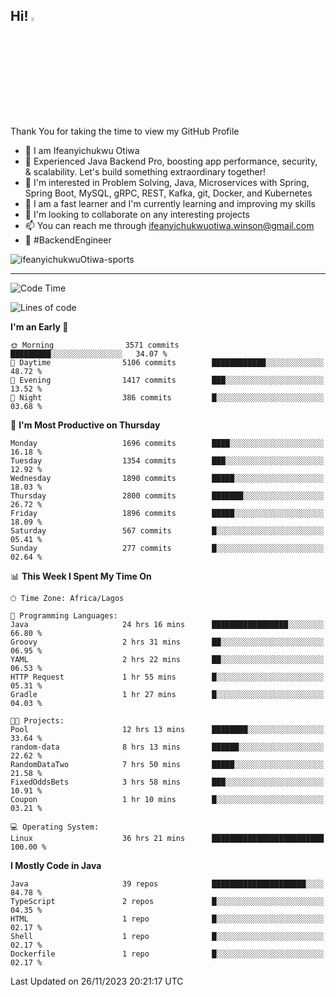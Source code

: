 <!-- BLOG-POST-LIST:START --><!-- BLOG-POST-LIST:END -->

## Hi! <img src="https://media.giphy.com/media/hvRJCLFzcasrR4ia7z/giphy.gif" width="4%"> 

Thank You for taking the time to view my GitHub Profile

- 👋 I am Ifeanyichukwu Otiwa
- 🚀 Experienced Java Backend Pro, boosting app performance, security, & scalability. Let's build something extraordinary together!
- 👀 I'm interested in Problem Solving, Java, Microservices with Spring, Spring Boot, MySQL, gRPC, REST, Kafka, git, Docker, and Kubernetes
- 🌱 I am a fast learner and I'm currently learning and improving my skills
- 💞️ I'm looking to collaborate on any interesting projects
- 📫 You can reach me through ifeanyichukwuotiwa.winson@gmail.com
- 🚀 #BackendEngineer

<p align="left" marginTop="10px"> <img src="https://komarev.com/ghpvc/?username=ifeanyichukwuOtiwa-sports&label=Profile%20views&color=0e75b6&style=for-the-badge" alt="ifeanyichukwuOtiwa-sports" /> </p>

***

<!--START_SECTION:waka-->
![Code Time](http://img.shields.io/badge/Code%20Time-1%2C981%20hrs%2033%20mins-blue)

![Lines of code](https://img.shields.io/badge/From%20Hello%20World%20I%27ve%20Written-4.0%20million%20lines%20of%20code-blue)

**I'm an Early 🐤** 

```text
🌞 Morning                3571 commits        █████████░░░░░░░░░░░░░░░░   34.07 % 
🌆 Daytime                5106 commits        ████████████░░░░░░░░░░░░░   48.72 % 
🌃 Evening                1417 commits        ███░░░░░░░░░░░░░░░░░░░░░░   13.52 % 
🌙 Night                  386 commits         █░░░░░░░░░░░░░░░░░░░░░░░░   03.68 % 
```
📅 **I'm Most Productive on Thursday** 

```text
Monday                   1696 commits        ████░░░░░░░░░░░░░░░░░░░░░   16.18 % 
Tuesday                  1354 commits        ███░░░░░░░░░░░░░░░░░░░░░░   12.92 % 
Wednesday                1890 commits        █████░░░░░░░░░░░░░░░░░░░░   18.03 % 
Thursday                 2800 commits        ███████░░░░░░░░░░░░░░░░░░   26.72 % 
Friday                   1896 commits        █████░░░░░░░░░░░░░░░░░░░░   18.09 % 
Saturday                 567 commits         █░░░░░░░░░░░░░░░░░░░░░░░░   05.41 % 
Sunday                   277 commits         █░░░░░░░░░░░░░░░░░░░░░░░░   02.64 % 
```


📊 **This Week I Spent My Time On** 

```text
🕑︎ Time Zone: Africa/Lagos

💬 Programming Languages: 
Java                     24 hrs 16 mins      █████████████████░░░░░░░░   66.80 % 
Groovy                   2 hrs 31 mins       ██░░░░░░░░░░░░░░░░░░░░░░░   06.95 % 
YAML                     2 hrs 22 mins       ██░░░░░░░░░░░░░░░░░░░░░░░   06.53 % 
HTTP Request             1 hr 55 mins        █░░░░░░░░░░░░░░░░░░░░░░░░   05.31 % 
Gradle                   1 hr 27 mins        █░░░░░░░░░░░░░░░░░░░░░░░░   04.03 % 

🐱‍💻 Projects: 
Pool                     12 hrs 13 mins      ████████░░░░░░░░░░░░░░░░░   33.64 % 
random-data              8 hrs 13 mins       ██████░░░░░░░░░░░░░░░░░░░   22.62 % 
RandomDataTwo            7 hrs 50 mins       █████░░░░░░░░░░░░░░░░░░░░   21.58 % 
FixedOddsBets            3 hrs 58 mins       ███░░░░░░░░░░░░░░░░░░░░░░   10.91 % 
Coupon                   1 hr 10 mins        █░░░░░░░░░░░░░░░░░░░░░░░░   03.21 % 

💻 Operating System: 
Linux                    36 hrs 21 mins      █████████████████████████   100.00 % 
```

**I Mostly Code in Java** 

```text
Java                     39 repos            █████████████████████░░░░   84.78 % 
TypeScript               2 repos             █░░░░░░░░░░░░░░░░░░░░░░░░   04.35 % 
HTML                     1 repo              █░░░░░░░░░░░░░░░░░░░░░░░░   02.17 % 
Shell                    1 repo              █░░░░░░░░░░░░░░░░░░░░░░░░   02.17 % 
Dockerfile               1 repo              █░░░░░░░░░░░░░░░░░░░░░░░░   02.17 % 
```




 Last Updated on 26/11/2023 20:21:17 UTC
<!--END_SECTION:waka-->

<!--
<p align="center">
![trophy](https://github-profile-trophy.vercel.app/?username=ifeanyichukwuOtiwa-sports&theme=onedark) (https://github.com/ryo-ma/github-profile-trophy)
</p>
-->

<!---
ifeanyi-otiwa/ifeanyi-otiwa is a ✨ special ✨ repository because its `README.md` (this file) appears on your GitHub profile.
You can click the Preview link to take a look at your changes.
--->
